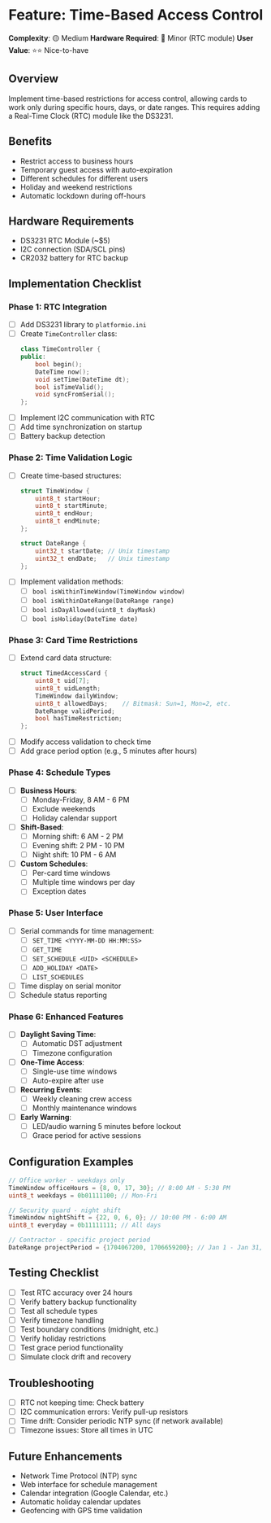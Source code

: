 # Feature: Time-Based Access Control

**Complexity**: 🟡 Medium
**Hardware Required**: 🔧 Minor (RTC module)
**User Value**: ⭐⭐ Nice-to-have

## Overview

Implement time-based restrictions for access control, allowing cards to work only during specific hours, days, or date ranges. This requires adding a Real-Time Clock (RTC) module like the DS3231.

## Benefits

- Restrict access to business hours
- Temporary guest access with auto-expiration
- Different schedules for different users
- Holiday and weekend restrictions
- Automatic lockdown during off-hours

## Hardware Requirements

- DS3231 RTC Module (~$5)
- I2C connection (SDA/SCL pins)
- CR2032 battery for RTC backup

## Implementation Checklist

### Phase 1: RTC Integration
- [ ] Add DS3231 library to `platformio.ini`
- [ ] Create `TimeController` class:
  ```cpp
  class TimeController {
  public:
      bool begin();
      DateTime now();
      void setTime(DateTime dt);
      bool isTimeValid();
      void syncFromSerial();
  };
  ```
- [ ] Implement I2C communication with RTC
- [ ] Add time synchronization on startup
- [ ] Battery backup detection

### Phase 2: Time Validation Logic
- [ ] Create time-based structures:
  ```cpp
  struct TimeWindow {
      uint8_t startHour;
      uint8_t startMinute;
      uint8_t endHour;
      uint8_t endMinute;
  };

  struct DateRange {
      uint32_t startDate; // Unix timestamp
      uint32_t endDate;   // Unix timestamp
  };
  ```
- [ ] Implement validation methods:
  - [ ] `bool isWithinTimeWindow(TimeWindow window)`
  - [ ] `bool isWithinDateRange(DateRange range)`
  - [ ] `bool isDayAllowed(uint8_t dayMask)`
  - [ ] `bool isHoliday(DateTime date)`

### Phase 3: Card Time Restrictions
- [ ] Extend card data structure:
  ```cpp
  struct TimedAccessCard {
      uint8_t uid[7];
      uint8_t uidLength;
      TimeWindow dailyWindow;
      uint8_t allowedDays;    // Bitmask: Sun=1, Mon=2, etc.
      DateRange validPeriod;
      bool hasTimeRestriction;
  };
  ```
- [ ] Modify access validation to check time
- [ ] Add grace period option (e.g., 5 minutes after hours)

### Phase 4: Schedule Types
- [ ] **Business Hours**:
  - [ ] Monday-Friday, 8 AM - 6 PM
  - [ ] Exclude weekends
  - [ ] Holiday calendar support

- [ ] **Shift-Based**:
  - [ ] Morning shift: 6 AM - 2 PM
  - [ ] Evening shift: 2 PM - 10 PM
  - [ ] Night shift: 10 PM - 6 AM

- [ ] **Custom Schedules**:
  - [ ] Per-card time windows
  - [ ] Multiple time windows per day
  - [ ] Exception dates

### Phase 5: User Interface
- [ ] Serial commands for time management:
  - [ ] `SET_TIME <YYYY-MM-DD HH:MM:SS>`
  - [ ] `GET_TIME`
  - [ ] `SET_SCHEDULE <UID> <SCHEDULE>`
  - [ ] `ADD_HOLIDAY <DATE>`
  - [ ] `LIST_SCHEDULES`
- [ ] Time display on serial monitor
- [ ] Schedule status reporting

### Phase 6: Enhanced Features
- [ ] **Daylight Saving Time**:
  - [ ] Automatic DST adjustment
  - [ ] Timezone configuration

- [ ] **One-Time Access**:
  - [ ] Single-use time windows
  - [ ] Auto-expire after use

- [ ] **Recurring Events**:
  - [ ] Weekly cleaning crew access
  - [ ] Monthly maintenance windows

- [ ] **Early Warning**:
  - [ ] LED/audio warning 5 minutes before lockout
  - [ ] Grace period for active sessions

## Configuration Examples

```cpp
// Office worker - weekdays only
TimeWindow officeHours = {8, 0, 17, 30}; // 8:00 AM - 5:30 PM
uint8_t weekdays = 0b01111100; // Mon-Fri

// Security guard - night shift
TimeWindow nightShift = {22, 0, 6, 0}; // 10:00 PM - 6:00 AM
uint8_t everyday = 0b11111111; // All days

// Contractor - specific project period
DateRange projectPeriod = {1704067200, 1706659200}; // Jan 1 - Jan 31, 2024
```

## Testing Checklist

- [ ] Test RTC accuracy over 24 hours
- [ ] Verify battery backup functionality
- [ ] Test all schedule types
- [ ] Verify timezone handling
- [ ] Test boundary conditions (midnight, etc.)
- [ ] Verify holiday restrictions
- [ ] Test grace period functionality
- [ ] Simulate clock drift and recovery

## Troubleshooting

- [ ] RTC not keeping time: Check battery
- [ ] I2C communication errors: Verify pull-up resistors
- [ ] Time drift: Consider periodic NTP sync (if network available)
- [ ] Timezone issues: Store all times in UTC

## Future Enhancements

- Network Time Protocol (NTP) sync
- Web interface for schedule management
- Calendar integration (Google Calendar, etc.)
- Automatic holiday calendar updates
- Geofencing with GPS time validation
